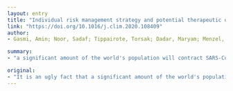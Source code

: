 ```yaml
---
layout: entry
title: "Individual risk management strategy and potential therapeutic options for the COVID-19 pandemic"
link: "https://doi.org/10.1016/j.clim.2020.108409"
author:
- Gasmi, Amin; Noor, Sadaf; Tippairote, Torsak; Dadar, Maryam; Menzel, Alain; Bjorklund, Geir

summary:
- "a significant amount of the world's population will contract SARS-CoV infection with the current spreading. The individual preventive and protective measures drive the personal risk of getting the disease. Among the virus-contracted hosts, their different metabolic status, as determined by their diet, nutrition, age, sex, medical conditions, lifestyle, and environmental factors, govern the personal fate toward different clinical severity of COVID-19."

original:
- "It is an ugly fact that a significant amount of the world's population will contract SARS-CoV infection with the current spreading. While specific treatment is not yet coming soon, individual risk assessment and management strategies are crucial. The individual preventive and protective measures drive the personal risk of getting the disease. Among the virus-contracted hosts, their different metabolic status, as determined by their diet, nutrition, age, sex, medical conditions, lifestyle, and environmental factors, govern the personal fate toward different clinical severity of COVID-19, from asymptomatic, mild, moderate, to death. The careful individual assessment for the possible dietary, nutritional, medical, lifestyle, and environmental risks, together with the proper relevant risk management strategies, is the sensible way to deal with the pandemic of SARS-CoV-II."
---
```


